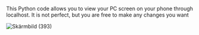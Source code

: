 This Python code allows you to view your PC screen on your phone through localhost.
It is not perfect, but you are free to make any changes you want


![Skärmbild (393)](https://github.com/user-attachments/assets/340adb24-dfb1-46b1-9e9f-3af2adc94f31)

